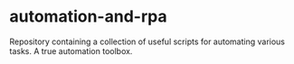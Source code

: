 # automation-and-rpa
Repository containing a collection of useful scripts for automating various tasks. A true automation toolbox.
